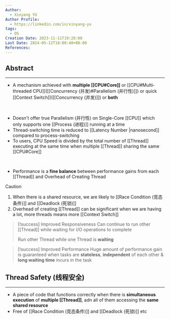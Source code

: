 ```yaml
---
Author:
  - Xinyang YU
Author Profile:
  - https://linkedin.com/in/xinyang-yu
tags:
  - OS
Creation Date: 2023-11-11T19:28:00
Last Date: 2024-05-12T18:00:40+08:00
References: 
---
```

## Abstract
---
- A mechanism achieved with **multiple [[CPU#Core]]** or [[CPU#Multi-threaded CPU]]([[Concurrency (并发)#Parallelism (并行性)]]) or quick [[Context Switch]]([[Concurrency (并发)]]) or **both**
</br>

- Doesn't offer true Parallelism (并行性) on Single-Core [[CPU]] which only supports one [[Process (进程)]] running at a time
- Thread-switching time is reduced to [[Latency Number |nanosecond]] compared to process-switching
- To users, CPU Speed is divided by the total number of [[Thread]] executing at the same time when multiple [[Thread]] sharing the same [[CPU#Core]]
</br>

- Performance is a **fine balance** between performance gains from each [[Thread]] and Overhead of Creating Thread

>[!caution]
> 1. When there is a shared resource, we are likely to [[Race Condition (竞态条件)]] and [[Deadlock (死锁)]]
> 2. Overhead of creating [[Thread]] can be significant when we are having a lot, more threads means more [[Context Switch]]

>[!success] Improved Responsiveness
> Can continue to run other [[Thread]] while waiting for I/O operations to complete
> 
> Run other Thread while one Thread is **waiting**

>[!success] Improved Performance
> Huge amount of performance gain is guaranteed when tasks are **stateless**, **independent** of each other & **long waiting time** incurs in the task



## Thread Safety (线程安全)
---
- A piece of code that functions correctly when there is **simultaneous execution** of **multiple [[Thread]]**, adn all of them accessing the **same shared resource** 
- Free of [[Race Condition (竞态条件)]] and [[Deadlock (死锁)]] etc

